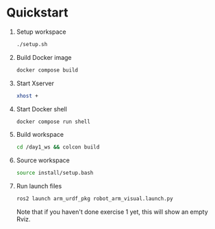 # Quickstart

1. Setup workspace

    ```bash
    ./setup.sh
    ```

2. Build Docker image

    ```bash
    docker compose build
    ```

3. Start Xserver

    ```bash
    xhost +
    ```

4. Start Docker shell

    ```bash
    docker compose run shell
    ```

5. Build workspace

    ```bash
    cd /day1_ws && colcon build
    ```

6. Source workspace

    ```bash
    source install/setup.bash
    ```

7. Run launch files

    ```bash
    ros2 launch arm_urdf_pkg robot_arm_visual.launch.py
    ```

    Note that if you haven't done exercise 1 yet, this will show an empty Rviz.
